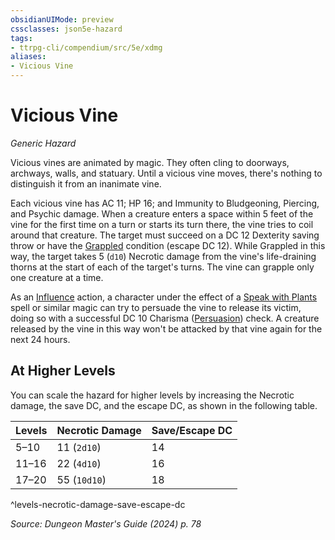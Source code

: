 ```yaml
---
obsidianUIMode: preview
cssclasses: json5e-hazard
tags:
- ttrpg-cli/compendium/src/5e/xdmg
aliases:
- Vicious Vine
---
```

# Vicious Vine
*Generic Hazard*  

Vicious vines are animated by magic. They often cling to doorways, archways, walls, and statuary. Until a vicious vine moves, there's nothing to distinguish it from an inanimate vine.

Each vicious vine has AC 11; HP 16; and Immunity to Bludgeoning, Piercing, and Psychic damage. When a creature enters a space within 5 feet of the vine for the first time on a turn or starts its turn there, the vine tries to coil around that creature. The target must succeed on a DC 12 Dexterity saving throw or have the [Grappled](Інструменти%20ДМ/CLI/rules/conditions.md#Grappled) condition (escape DC 12). While Grappled in this way, the target takes 5 (`d10`) Necrotic damage from the vine's life-draining thorns at the start of each of the target's turns. The vine can grapple only one creature at a time.

As an [Influence](Інструменти%20ДМ/CLI/rules/actions.md#Influence) action, a character under the effect of a [Speak with Plants](Інструменти%20ДМ/CLI/spells/speak-with-plants-xphb.md) spell or similar magic can try to persuade the vine to release its victim, doing so with a successful DC 10 Charisma ([Persuasion](Інструменти%20ДМ/CLI/rules/skills.md#Persuasion)) check. A creature released by the vine in this way won't be attacked by that vine again for the next 24 hours.

## At Higher Levels

You can scale the hazard for higher levels by increasing the Necrotic damage, the save DC, and the escape DC, as shown in the following table.

| Levels | Necrotic Damage | Save/Escape DC |
|--------|-----------------|----------------|
| 5–10 | 11 (`2d10`) | 14 |
| 11–16 | 22 (`4d10`) | 16 |
| 17–20 | 55 (`10d10`) | 18 |
^levels-necrotic-damage-save-escape-dc

*Source: Dungeon Master's Guide (2024) p. 78*